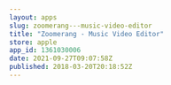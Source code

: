 ```yaml
---
layout: apps
slug: zoomerang---music-video-editor
title: "Zoomerang - Music Video Editor"
store: apple
app_id: 1361030006
date: 2021-09-27T09:07:58Z
published: 2018-03-20T20:18:52Z
---
```

